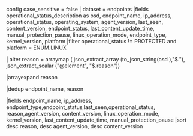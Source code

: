 config case_sensitive = false
| dataset = endpoints
|fields operational_status_description as osd, endpoint_name, ip_address, operational_status, operating_system, agent_version, last_seen, content_version, endpoint_status, last_content_update_time, manual_protection_pause, linux_operation_mode, endpoint_type, kernel_version, platform
|filter operational_status != PROTECTED and platform = ENUM.LINUX 

| alter reason = arraymap (
            json_extract_array (to_json_string(osd ),"$."),
            json_extract_scalar ("@element", "$.reason"))

|arrayexpand reason 

|dedup endpoint_name, reason 

|fields endpoint_name, ip_address, endpoint_type,endpoint_status,last_seen,operational_status, reason,agent_version, content_version, linux_operation_mode, kernel_version, last_content_update_time, manual_protection_pause
|sort desc reason, desc agent_version, desc content_version 
